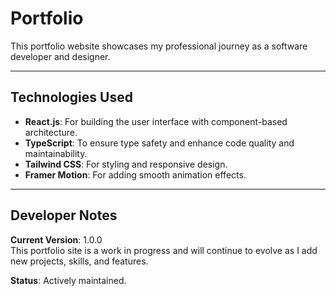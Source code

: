# Portfolio

This portfolio website showcases my professional journey as a software developer and designer.

---

## Technologies Used

- **React.js**: For building the user interface with component-based architecture.
- **TypeScript**: To ensure type safety and enhance code quality and maintainability.
- **Tailwind CSS**: For styling and responsive design.
- **Framer Motion**: For adding smooth animation effects.

---

## Developer Notes

**Current Version**: 1.0.0  
This portfolio site is a work in progress and will continue to evolve as I add new projects, skills, and features.

**Status**: Actively maintained.
